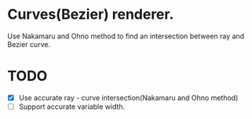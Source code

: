 # Curves(Bezier) renderer.

Use Nakamaru and Ohno method to find an intersection between ray and Bezier curve. 

# TODO

* [x] Use accurate ray - curve intersection(Nakamaru and Ohno method)
* [ ] Support accurate variable width.
